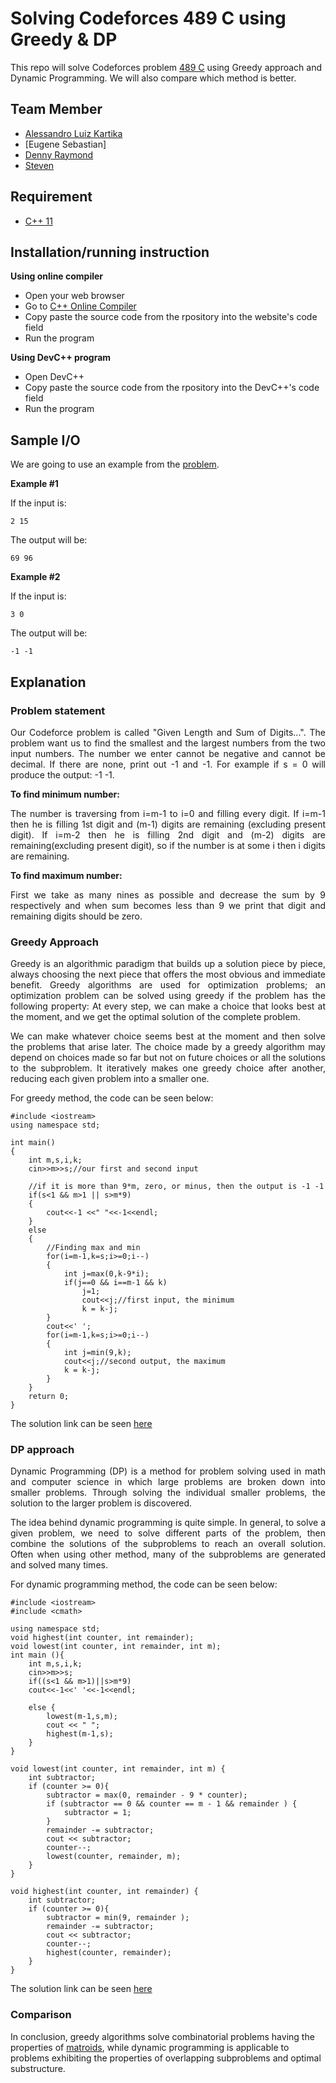 # Solving Codeforces 489 C using Greedy & DP
This repo will solve Codeforces problem [489 C](https://codeforces.com/problemset/problem/489/C) using Greedy approach and Dynamic Programming. We will also compare which method is better.

## Team Member
- [Alessandro Luiz Kartika](http://codeforces.com/profile/Elderhawk)
- [Eugene Sebastian]
- [Denny Raymond](http://codeforces.com/profile/dendenray)
- [Steven](http://codeforces.com/profile/Steve2015) 

## Requirement
- [C++ 11](https://osdn.net/projects/sfnet_tdm-gcc/)

## Installation/running instruction
**Using online compiler**
- Open your web browser
- Go to [C++ Online Compiler](https://www.onlinegdb.com/online_c++_compiler)
- Copy paste the source code from the rpository into the website's code field
- Run the program

**Using DevC++ program**
- Open DevC++
- Copy paste the source code from the rpository into the DevC++'s code field
- Run the program

## Sample I/O
We are going to use an example from the [problem](https://codeforces.com/contest/489/problem/C).

**Example #1**

If the input is:

```
2 15
```

The output will be:

```
69 96
```

**Example #2**

If the input is:

```
3 0
```

The output will be:

```
-1 -1
```

## Explanation

### Problem statement
<p align="justify">
Our Codeforce problem is called "Given Length and Sum of Digits...". The problem want us to find the smallest and the largest numbers from the two input numbers. The number we enter cannot be negative and cannot be decimal. If there are none, print out -1 and -1. For example if s = 0 will produce the output: -1 -1.

**To find minimum number:**

<p align="justify">
The number is traversing from i=m-1 to i=0 and filling every digit. If i=m-1 then he is filling 1st digit and (m-1) digits are remaining (excluding present digit). If i=m-2 then he is filling 2nd digit and (m-2) digits are remaining(excluding present digit), so if the number is at some i then i digits are remaining.

**To find maximum number:**

<p align="justify">
First we take as many nines as possible and decrease the sum by 9 respectively and when sum becomes less than 9 we print that digit and remaining digits should be zero.

### Greedy Approach
<p align="justify">
Greedy is an algorithmic paradigm that builds up a solution piece by piece, always choosing the next piece that offers the most obvious and immediate benefit. Greedy algorithms are used for optimization problems; an optimization problem can be solved using greedy if the problem has the following property: At every step, we can make a choice that looks best at the moment, and we get the optimal solution of the complete problem.

<p align="justify">
We can make whatever choice seems best at the moment and then solve the problems that arise later. The choice made by a greedy algorithm may depend on choices made so far but not on future choices or all the solutions to the subproblem. It iteratively makes one greedy choice after another, reducing each given problem into a smaller one.

For greedy method, the code can be seen below:

```
#include <iostream>
using namespace std;

int main()
{
    int m,s,i,k;
    cin>>m>>s;//our first and second input
    
    //if it is more than 9*m, zero, or minus, then the output is -1 -1
    if(s<1 && m>1 || s>m*9)
    {
        cout<<-1 <<" "<<-1<<endl;
    }
    else
    {
        //Finding max and min
        for(i=m-1,k=s;i>=0;i--)
        {
            int j=max(0,k-9*i);
            if(j==0 && i==m-1 && k)
                j=1;
                cout<<j;//first input, the minimum
                k = k-j;
        }
        cout<<' ';
        for(i=m-1,k=s;i>=0;i--)
        {
            int j=min(9,k);
            cout<<j;//second output, the maximum
            k = k-j;
        }
    }
    return 0;
}
```

The solution link can be seen [here](https://codeforces.com/contest/489/submission/45753386)

### DP approach
<p align="justify">
Dynamic Programming (DP) is a method for problem solving used in math and computer science in which large problems are broken down into smaller problems. Through solving the individual smaller problems, the solution to the larger problem is discovered.

<p align="justify">
The idea behind dynamic programming is quite simple. In general, to solve a given problem, we need to solve different parts of the problem, then combine the solutions of the subproblems to reach an overall solution. Often when using other method, many of the subproblems are generated and solved many times.

For dynamic programming method, the code can be seen below:
    
```
#include <iostream>
#include <cmath>
 
using namespace std;
void highest(int counter, int remainder);
void lowest(int counter, int remainder, int m);
int main (){
    int m,s,i,k;
    cin>>m>>s;
    if((s<1 && m>1)||s>m*9)
    cout<<-1<<' '<<-1<<endl;
 
    else {
        lowest(m-1,s,m);
        cout << " ";
        highest(m-1,s);
    }
}
 
void lowest(int counter, int remainder, int m) {
    int subtractor;
    if (counter >= 0){
        subtractor = max(0, remainder - 9 * counter);
        if (subtractor == 0 && counter == m - 1 && remainder ) {
            subtractor = 1;
        }
        remainder -= subtractor;
        cout << subtractor;
        counter--;
        lowest(counter, remainder, m);
    }
}
 
void highest(int counter, int remainder) {
    int subtractor;
    if (counter >= 0){
        subtractor = min(9, remainder );
        remainder -= subtractor;
        cout << subtractor;
        counter--;
        highest(counter, remainder);
    }
}
```

The solution link can be seen [here](https://pastebin.com/fkT0eVe4)

### Comparison
In conclusion, greedy algorithms solve combinatorial problems having the properties of [matroids][1], while dynamic programming is applicable to problems exhibiting the properties of overlapping subproblems and optimal substructure.

[1]:https://en.wikipedia.org/wiki/Matroid

